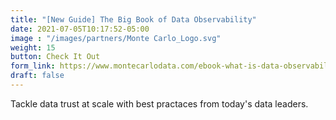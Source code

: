 ```yaml
---
title: "[New Guide] The Big Book of Data Observability"
date: 2021-07-05T10:17:52-05:00
image : "/images/partners/Monte Carlo_Logo.svg"
weight: 15
button: Check It Out
form_link: https://www.montecarlodata.com/ebook-what-is-data-observability/
draft: false
---
```


Tackle data trust at scale with best practaces from today's data leaders. 